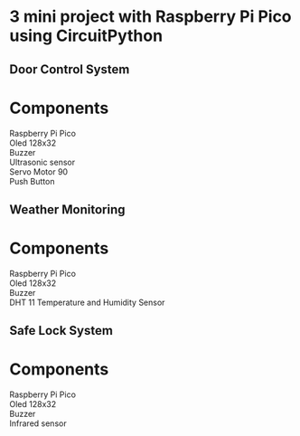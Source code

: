 # 3 mini project with Raspberry Pi Pico using CircuitPython

## Door Control System
# Components
Raspberry Pi Pico <br />
Oled 128x32 <br />
Buzzer <br />
Ultrasonic sensor <br />
Servo Motor 90 <br />
Push Button <br />

## Weather Monitoring
# Components
Raspberry Pi Pico <br />
Oled 128x32 <br />
Buzzer <br />
DHT 11 Temperature and Humidity Sensor <br />

## Safe Lock System
# Components
Raspberry Pi Pico <br />
Oled 128x32 <br />
Buzzer <br />
Infrared sensor <br />
